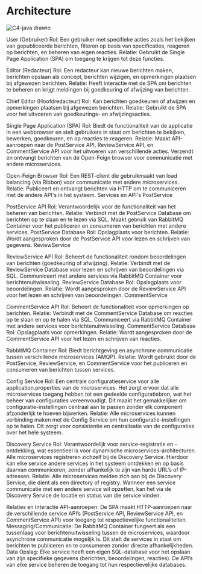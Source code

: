 # Architecture


![C4-java drawio](https://github.com/user-attachments/assets/a2752677-1a11-4405-a684-1d7ffe051839)

User (Gebruiker)
Rol: Een gebruiker met specifieke acties zoals het bekijken van gepubliceerde berichten, filteren op basis van specificaties, reageren op berichten, en beheren van eigen reacties.
Relatie: Gebruikt de Single Page Application (SPA) om toegang te krijgen tot deze functies.

Editor (Redacteur)
Rol: Een redacteur kan nieuwe berichten maken, berichten opslaan als concept, berichten wijzigen, en opmerkingen plaatsen bij afgewezen berichten.
Relatie: Heeft interactie met de SPA om berichten te beheren en krijgt meldingen bij goedkeuring of afwijzing van berichten.

Chief Editor (Hoofdredacteur)
Rol: Kan berichten goedkeuren of afwijzen en opmerkingen plaatsen bij afgewezen berichten.
Relatie: Gebruikt de SPA voor het uitvoeren van goedkeurings- en afwijzingsacties.


Single Page Application (SPA)
Rol: Biedt de functionaliteit van de applicatie in een webbrowser en stelt gebruikers in staat om berichten te bekijken, bewerken, goedkeuren, en op reacties te reageren.
Relatie: Maakt API-aanroepen naar de PostService API, ReviewService API, en CommentService API voor het uitvoeren van verschillende acties. Verzendt en ontvangt berichten van de Open-Feign browser voor communicatie met andere microservices.

Open-Feign Browser
Rol: Een REST-client die gebruikmaakt van load balancing (via Ribbon) voor communicatie met andere microservices.
Relatie: Publiceert en ontvangt berichten via HTTP om te communiceren met de andere API's in het systeem.
Services en API's
PostService

PostService API
Rol: Verantwoordelijk voor de functionaliteit van het beheren van berichten.
Relatie: Verbindt met de PostService Database om berichten op te slaan en te lezen via SQL. Maakt gebruik van RabbitMQ Container voor het publiceren en consumeren van berichten met andere services.
PostService Database
Rol: Opslagplaats voor berichten.
Relatie: Wordt aangesproken door de PostService API voor lezen en schrijven van gegevens.
ReviewService

ReviewService API
Rol: Beheert de functionaliteit rondom beoordelingen van berichten (goedkeuring of afwijzing).
Relatie: Verbindt met de ReviewService Database voor lezen en schrijven van beoordelingen via SQL. Communiceert met andere services via RabbitMQ Container voor berichtenuitwisseling.
ReviewService Database
Rol: Opslagplaats voor beoordelingen.
Relatie: Wordt aangesproken door de ReviewService API voor het lezen en schrijven van beoordelingen.
CommentService

CommentService API
Rol: Beheert de functionaliteit voor opmerkingen op berichten.
Relatie: Verbindt met de CommentService Database om reacties op te slaan en op te halen via SQL. Communiceert via RabbitMQ Container met andere services voor berichtenuitwisseling.
CommentService Database
Rol: Opslagplaats voor opmerkingen.
Relatie: Wordt aangesproken door de CommentService API voor het lezen en schrijven van reacties.

RabbitMQ Container
Rol: Biedt berichtgeving en asynchrone communicatie tussen verschillende microservices (AMQP).
Relatie: Wordt gebruikt door de PostService, ReviewService, en CommentService voor het publiceren en consumeren van berichten tussen services.

Config Service
Rol: Een centrale configuratieservice voor alle application.properties van de microservices. Het zorgt ervoor dat alle microservices toegang hebben tot een gedeelde configuratiebron, wat het beheer van configuraties vereenvoudigt. Dit maakt het gemakkelijker om configuratie-instellingen centraal aan te passen zonder elk component afzonderlijk te hoeven bijwerken.
Relatie: Alle microservices kunnen verbinding maken met de Config Service om hun configuratie-instellingen op te halen. Dit zorgt voor consistentie en centralisatie van de configuraties over het hele systeem.

Discovery Service
Rol: Verantwoordelijk voor service-registratie en -ontdekking, wat essentieel is voor dynamische microservices-architecturen. Alle microservices registreren zichzelf bij de Discovery Service. Hierdoor kan elke service andere services in het systeem ontdekken en op basis daarvan communiceren, zonder afhankelijk te zijn van harde URL’s of IP-adressen.
Relatie: Alle microservices melden zich aan bij de Discovery Service, die dient als een directory of registry. Wanneer een service communicatie met een andere service wil opzetten, kan het via de Discovery Service de locatie en status van die service vinden.

Relaties en Interactie
API-aanroepen: De SPA maakt HTTP-aanroepen naar de verschillende service API’s (PostService API, ReviewService API, en CommentService API) voor toegang tot respectievelijke functionaliteiten.
Messaging/Communicatie: De RabbitMQ Container fungeert als een tussenlaag voor berichtenuitwisseling tussen de microservices, waardoor asynchrone communicatie mogelijk is. Dit stelt de services in staat om berichten te publiceren en te consumeren zonder directe afhankelijkheden.
Data Opslag: Elke service heeft een eigen SQL-database voor het opslaan van zijn specifieke gegevens (berichten, beoordelingen, reacties). De API’s van elke service beheren de toegang tot hun respectievelijke databases.


